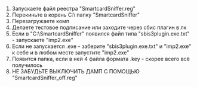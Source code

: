 1. Запускаете файл реестра "SmartcardSniffer.reg"
2. Перекиньте в корень C:\ папку "SmartcardSniffer"
3. Перезагружаете комп
4. Делаете тестовое подписание или заходите через сбис плагин в лк
5. Если в "C:\SmartcardSniffer" появился файл типа "sbis3plugin.exe.txt" - запускаете "imp2.exe"
6. Если не запускается .exe - заберите "sbis3plugin.exe.txt" и "imp2.exe" к себе и в любом месте запустите "imp2.exe"
7. Появится папка, если в ней 4 файла формата .key - скорее всего всё получилось
8. НЕ ЗАБУДЬТЕ ВЫКЛЮЧИТЬ ДАМП С ПОМОЩЬЮ "SmartcardSniffer_off.reg"
